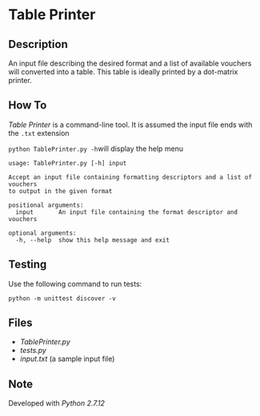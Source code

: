 # Table Printer

## Description

An input file describing the desired format and a list of available vouchers will converted into a table. 
This table is ideally printed by a dot-matrix printer.

## How To

_Table Printer_ is a command-line tool. It is assumed the input file ends with the `.txt` extension

`python TablePrinter.py -h`will display the help menu

```
usage: TablePrinter.py [-h] input

Accept an input file containing formatting descriptors and a list of vouchers
to output in the given format

positional arguments:
  input       An input file containing the format descriptor and vouchers

optional arguments:
  -h, --help  show this help message and exit
 ```
## Testing

Use the following command to run tests:

```
python -m unittest discover -v
```

## Files

- _TablePrinter.py_
- _tests.py_
- _input.txt_ (a sample input file)

## Note

Developed with _Python 2.7.12_